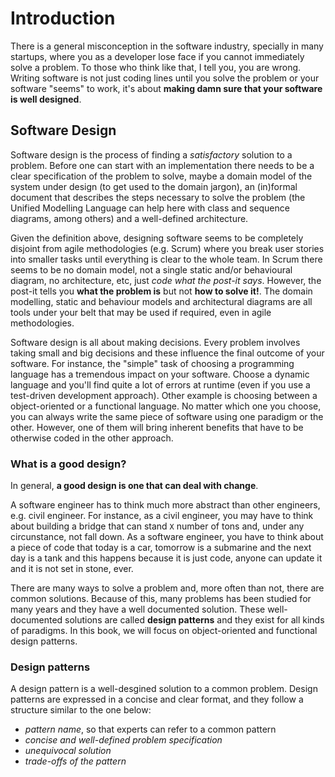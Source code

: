# Introduction

There is a general misconception in the software industry, specially in many startups,
where you as a developer lose face if you cannot immediately solve a problem.
To those who think like that, I tell you, you are wrong. Writing software is not
just coding lines until you solve the problem or your software "seems" to work,
it's about **making damn sure that your software is well designed**.

## Software Design
<!-- Definition -->
Software design is the process of finding a *satisfactory* solution to a problem.
Before one can start with an implementation there needs to be a clear specification of the problem to solve,
maybe a domain model of the system under design (to get used to the domain jargon),
an (in)formal document that describes the steps necessary to solve the problem
(the Unified Modelling Language can help here with class and sequence diagrams, among others)
and a well-defined architecture.

<!-- Relation to agile methodogies -->
Given the definition above, designing software seems to be completely disjoint from
agile methodologies (e.g. Scrum) where you break user stories into smaller tasks
until everything is clear to the whole team. In Scrum there seems to be
no domain model, not a single static and/or behavioural diagram, no architecture, etc,
just *code what the post-it says*.
However, the post-it tells you **what the problem is** but not **how to solve it!**.
The domain modelling, static and behaviour models and architectural diagrams
are all tools under your belt that may be used if required, even in agile
methodologies.

<!-- Design is all about making decisions -->
Software design is all about making decisions.
Every problem involves taking small and big decisions and these influence the final
outcome of your software. For instance, the "simple" task of choosing a programming language
has a tremendous impact on your software. Choose a
dynamic language and you'll find quite a lot of errors at runtime (even if you use
a test-driven development approach). Other example is choosing between a
object-oriented or a functional language. No matter which one you choose, you can always write the same
piece of software using one paradigm or the other. However, one of them will
bring inherent benefits that have to be otherwise coded in the other approach.


### What is a good design?

<!-- good design == flexible design -->
In general, **a good design is one that can deal with change**.
<!-- software design is all about change -> comparison with other engineers -->
A software engineer has to think much more abstract than other engineers, e.g. civil engineer.
For instance, as a civil engineer, you may have to think about building a bridge that can stand
`X` number of tons and, under any circunstance, not fall down.
As a software engineer, you have to think about a piece of code that today is a car, tomorrow is a submarine
and the next day is a tank and this happens because it is just code, anyone can
update it and it is not set in stone, ever.

<!-- intro to design patterns -->
There are many ways to solve a problem and, more often than not, there are common solutions.
Because of this, many problems has been studied for many years and they have a well documented solution.
These well-documented solutions are called **design patterns** and they exist for
all kinds of paradigms. In this book, we will focus on object-oriented and
functional design patterns.

### Design patterns

<!-- definition, adv and disv -->
A design pattern is a well-desgined solution to a common problem.
Design patterns are expressed in a concise and clear format, and they
follow a structure similar to the one below:

- *pattern name*, so that experts can refer to a common pattern
- *concise and well-defined problem specification*
- *unequivocal solution*
- *trade-offs of the pattern*

<!--
Should I cover design patterns from ASD? YES

Should I cover UML? ... maybe not!

Introduction to other languages!

Design patterns:
- SOLID vs GRASP
- Design patterns for OOP and/or FP
- Testing to check that it works!
-->
